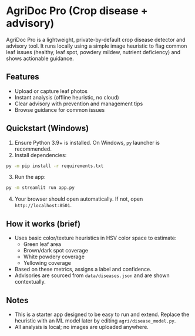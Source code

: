 # AgriDoc Pro (Crop disease + advisory)

AgriDoc Pro is a lightweight, private-by-default crop disease detector and advisory tool. It runs locally using a simple image heuristic to flag common leaf issues (healthy, leaf spot, powdery mildew, nutrient deficiency) and shows actionable guidance.

## Features
- Upload or capture leaf photos
- Instant analysis (offline heuristic, no cloud)
- Clear advisory with prevention and management tips
- Browse guidance for common issues

## Quickstart (Windows)

1. Ensure Python 3.9+ is installed. On Windows, `py` launcher is recommended.
2. Install dependencies:

```bash
py -m pip install -r requirements.txt
```

3. Run the app:

```bash
py -m streamlit run app.py
```

4. Your browser should open automatically. If not, open `http://localhost:8501`.

## How it works (brief)

- Uses basic color/texture heuristics in HSV color space to estimate:
  - Green leaf area
  - Brown/dark spot coverage
  - White powdery coverage
  - Yellowing coverage
- Based on these metrics, assigns a label and confidence.
- Advisories are sourced from `data/diseases.json` and are shown contextually.

## Notes

- This is a starter app designed to be easy to run and extend. Replace the heuristic with an ML model later by editing `agri/disease_model.py`.
- All analysis is local; no images are uploaded anywhere.


